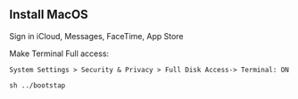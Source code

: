 
## Install MacOS


Sign in iCloud, Messages, FaceTime, App Store

Make Terminal Full access:
```
System Settings > Security & Privacy > Full Disk Access-> Terminal: ON
```

``sh ../bootstap``
